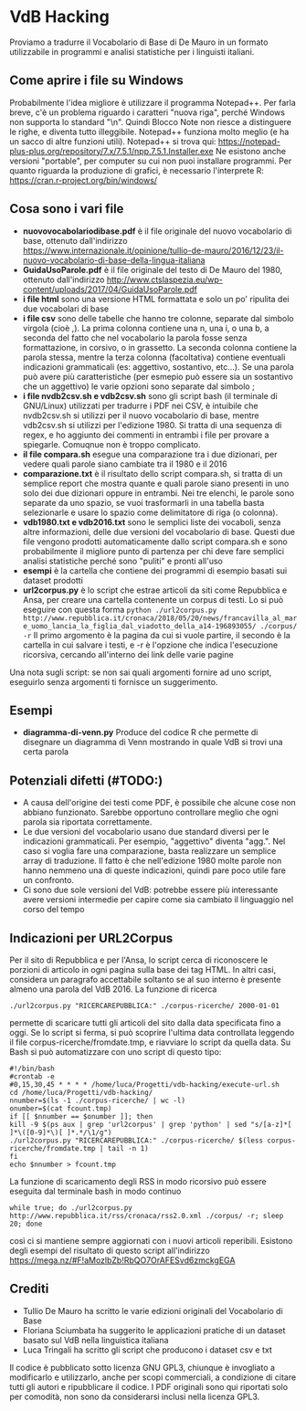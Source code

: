 # VdB Hacking
Proviamo a tradurre il Vocabolario di Base di De Mauro in un formato utilizzabile in programmi e analisi statistiche per i linguisti italiani.

## Come aprire i file su Windows
Probabilmente l'idea migliore è utilizzare il programma Notepad++. Per farla breve, c'è un problema riguardo i caratteri "nuova riga", perché Windows non supporta lo standard "\n". Quindi Blocco Note non riesce a distinguere le righe, e diventa tutto illeggibile. Notepad++ funziona molto meglio (e ha un sacco di altre funzioni utili).
Notepad++ si trova qui:
https://notepad-plus-plus.org/repository/7.x/7.5.1/npp.7.5.1.Installer.exe
Ne esistono anche versioni "portable", per computer su cui non puoi installare programmi.
Per quanto riguarda la produzione di grafici, è necessario l'interprete R: https://cran.r-project.org/bin/windows/

## Cosa sono i vari file

- **nuovovocabolariodibase.pdf** è il file originale del nuovo vocabolario di base, ottenuto dall'indirizzo https://www.internazionale.it/opinione/tullio-de-mauro/2016/12/23/il-nuovo-vocabolario-di-base-della-lingua-italiana
- **GuidaUsoParole.pdf** è il file originale del testo di De Mauro del 1980, ottenuto dall'indirizzo http://www.ctslaspezia.eu/wp-content/uploads/2017/04/GuidaUsoParole.pdf
- **i file html** sono una versione HTML formattata e solo un po' ripulita dei due vocabolari di base
- **i file csv** sono delle tabelle che hanno tre colonne, separate dal simbolo virgola (cioè ,). La prima colonna contiene una n, una i, o una b, a seconda del fatto che nel vocabolario la parola fosse senza formattazione, in corsivo, o in grassetto. La seconda colonna contiene la parola stessa, mentre la terza colonna (facoltativa) contiene eventuali indicazioni grammaticali (es: aggettivo, sostantivo, etc...). Se una parola può avere più caratteristiche (per esmepio può essere sia un sostantivo che un aggettivo) le varie opzioni sono separate dal simbolo ;
- **i file nvdb2csv.sh e vdb2csv.sh** sono gli script bash (il terminale di GNU/Linux) utilizzati per tradurre i PDF nei CSV, è intuibile che nvdb2csv.sh si utilizzi per il nuovo vocabolario di base, mentre vdb2csv.sh si utilizzi per l'edizione 1980. Si tratta di una sequenza di regex, e ho aggiunto dei commenti in entrambi i file per provare a spiegarle. Comuqnue non è troppo complicato.
- **il file compara.sh** esegue una comparazione tra i due dizionari, per vedere quali parole siano cambiate tra il 1980 e il 2016
- **comparazione.txt** è il risultato dello script compara.sh, si tratta di un semplice report che mostra quante e quali parole siano presenti in uno solo dei due dizionari oppure in entrambi. Nei tre elenchi, le parole sono separate da uno spazio, se vuoi trasformarli in una tabella basta selezionarle e usare lo spazio come delimitatore di riga (o colonna).
- **vdb1980.txt e vdb2016.txt** sono le semplici liste dei vocaboli, senza altre informazioni, delle due versioni del vocabolario di base. Questi due file vengono prodotti automaticamente dallo script compara.sh e sono probabilmente il migliore punto di partenza per chi deve fare semplici analisi statistiche perché sono "puliti" e pronti all'uso
- **esempi** è la cartella che contiene dei programmi di esempio basati sui dataset prodotti
- **url2corpus.py** è lo script che estrae articoli da siti come Repubblica e Ansa, per creare una cartella contenente un corpus di testi. Lo si può eseguire con questa forma `python ./url2corpus.py http://www.repubblica.it/cronaca/2018/05/20/news/francavilla_al_mare_uomo_lancia_la_figlia_dal_viadotto_della_a14-196893055/ ./corpus/ -r` Il primo argomento è la pagina da cui si vuole partire, il secondo è la cartella in cui salvare i testi, e -r è l'opzione che indica l'esecuzione ricorsiva, cercando all'interno dei link delle varie pagine

Una nota sugli script: se non sai quali argomenti fornire ad uno script, eseguirlo senza argomenti ti fornisce un suggerimento.

## Esempi
- **diagramma-di-venn.py** Produce del codice R che permette di disegnare un diagramma di Venn mostrando in quale VdB si trovi una certa parola

## Potenziali difetti (#TODO:)
- A causa dell'origine dei testi come PDF, è possibile che alcune cose non abbiano funzionato. Sarebbe opportuno controllare meglio che ogni parola sia riportata correttamente.
- Le due versioni del vocabolario usano due standard diversi per le indicazioni grammaticali. Per esempio, "aggettivo" diventa "agg.". Nel caso si voglia fare una comparazione, basta realizzare un semplice array di traduzione. Il fatto è che nell'edizione 1980 molte parole non hanno nemmeno una di queste indicazioni, quindi pare poco utile fare un confronto.
- Ci sono due sole versioni del VdB: potrebbe essere più interessante avere versioni intermedie per capire come sia cambiato il linguaggio nel corso del tempo

## Indicazioni per URL2Corpus
Per il sito di Repubblica e per l'Ansa, lo script cerca di riconoscere le porzioni di articolo in ogni pagina sulla base dei tag HTML. In altri casi, considera un paragrafo accettabile soltanto se al suo interno è presente almeno una parola del VdB 2016.
La funzione di ricerca
```
./url2corpus.py "RICERCAREPUBBLICA:" ./corpus-ricerche/ 2000-01-01
```
permette di scaricare tutti gli articoli del sito dalla data specificata fino a oggi. Se lo script si ferma, si può scoprire l'ultima data controllata leggendo il file corpus-ricerche/fromdate.tmp, e riavviare lo script da quella data. Su Bash si può automatizzare con uno script di questo tipo:
```
#!/bin/bash
#crontab -e
#0,15,30,45 * * * * /home/luca/Progetti/vdb-hacking/execute-url.sh
cd /home/luca/Progetti/vdb-hacking/
nnumber=$(ls -1 ./corpus-ricerche/ | wc -l)
onumber=$(cat fcount.tmp)
if [[ $nnumber == $onumber ]]; then
kill -9 $(ps aux | grep 'url2corpus' | grep 'python' | sed "s/[a-z]*[ ]*\([0-9]*\)[ ]*.*/\1/g")
./url2corpus.py "RICERCAREPUBBLICA:" ./corpus-ricerche/ $(less corpus-ricerche/fromdate.tmp | tail -n 1)
fi
echo $nnumber > fcount.tmp
```
La funzione di scaricamento degli RSS in modo ricorsivo può essere eseguita dal terminale bash in modo continuo
```
while true; do ./url2corpus.py http://www.repubblica.it/rss/cronaca/rss2.0.xml ./corpus/ -r; sleep 20; done
```
così ci si mantiene sempre aggiornati con i nuovi articoli reperibili.
Esistono degli esempi del risultato di questo script all'indirizzo https://mega.nz/#F!aMozlbZb!RbQO7OrAFESvd6zmckgEGA

## Crediti
- Tullio De Mauro ha scritto le varie edizioni originali del Vocabolario di Base
- Floriana Sciumbata ha suggerito le applicazioni pratiche di un dataset basato sul VdB nella linguistica italiana
- Luca Tringali ha scritto gli script che producono i dataset csv e txt

Il codice è pubblicato sotto licenza GNU GPL3, chiunque è invogliato a modificarlo e utilizzarlo, anche per scopi commerciali, a condizione di citare tutti gli autori e ripubblicare il codice. I PDF originali sono qui riportati solo per comodità, non sono da considerarsi inclusi nella licenza GPL3.
